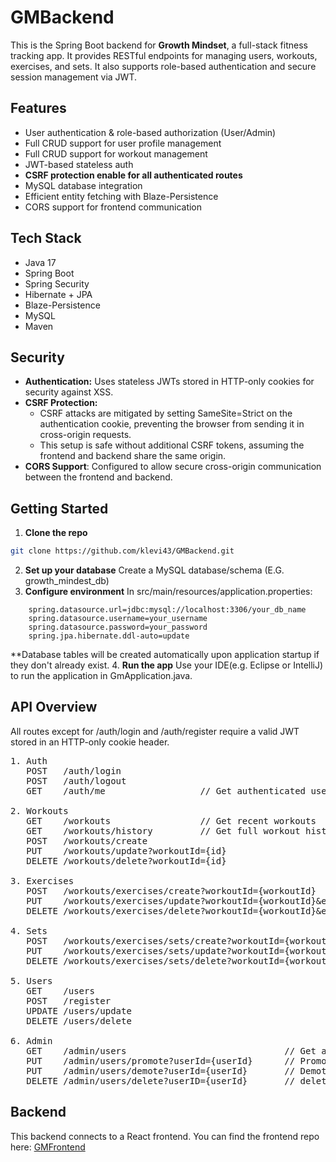 # GMBackend

This is the Spring Boot backend for **Growth Mindset**, a full-stack fitness tracking app. It provides RESTful endpoints for managing users, workouts, exercises, and sets. It also supports role-based authentication and secure session management via JWT.

## Features

- User authentication & role-based authorization (User/Admin)
- Full CRUD support for user profile management
- Full CRUD support for workout management
- JWT-based stateless auth
- **CSRF protection enable for all authenticated routes**
- MySQL database integration
- Efficient entity fetching with Blaze-Persistence
- CORS support for frontend communication

## Tech Stack

- Java 17
- Spring Boot
- Spring Security
- Hibernate + JPA
- Blaze-Persistence
- MySQL
- Maven

## Security

- **Authentication:** Uses stateless JWTs stored in HTTP-only cookies for security against XSS.
- **CSRF Protection:**
  - CSRF attacks are mitigated by setting SameSite=Strict on the authentication cookie, preventing the browser from             sending it in cross-origin requests.
  - This setup is safe without additional CSRF tokens, assuming the frontend and backend share the same origin.
- **CORS Support**: Configured to allow secure cross-origin communication between the frontend and backend.


## Getting Started

1. **Clone the repo**

```bash
git clone https://github.com/klevi43/GMBackend.git
```
2. **Set up your database**
Create a MySQL database/schema (E.G. growth_mindest_db)
3. **Configure environment**
In src/main/resources/application.properties:
```
    spring.datasource.url=jdbc:mysql://localhost:3306/your_db_name
    spring.datasource.username=your_username
    spring.datasource.password=your_password
    spring.jpa.hibernate.ddl-auto=update
```
**Database tables will be created automatically upon application startup if they don't already exist.
4. **Run the app**
Use your IDE(e.g. Eclipse or IntelliJ) to run the application in GmApplication.java.

## API Overview
All routes except for /auth/login and /auth/register require a valid JWT stored in an HTTP-only cookie header.
<pre>
1. Auth
   POST   /auth/login  
   POST   /auth/logout
   GET    /auth/me                  // Get authenticated user (used to check if user is logged in)
    
2. Workouts
   GET    /workouts                 // Get recent workouts  
   GET    /workouts/history         // Get full workout history  
   POST   /workouts/create  
   PUT    /workouts/update?workoutId={id}  
   DELETE /workouts/delete?workoutId={id}  
    
3. Exercises
   POST   /workouts/exercises/create?workoutId={workoutId}  
   PUT    /workouts/exercises/update?workoutId={workoutId}&exerciseId={exerciseId}  
   DELETE /workouts/exercises/delete?workoutId={workoutId}&exerciseId={exerciseId}  

4. Sets
   POST   /workouts/exercises/sets/create?workoutId={workoutId}&exerciseId={exerciseId}  
   PUT    /workouts/exercises/sets/update?workoutId={workoutId}&exerciseId={exerciseId}&setId={setId}  
   DELETE /workouts/exercises/sets/delete?workoutId={workoutId}&exerciseId={exerciseId}&setId={setId} 
    
5. Users
   GET    /users          
   POST   /register 
   UPDATE /users/update  
   DELETE /users/delete  
    
6. Admin
   GET    /admin/users                              // Get all users  
   PUT    /admin/users/promote?userId={userId}      // Promote user to admin  
   PUT    /admin/users/demote?userId={userId}       // Demote admin to user  
   DELETE /admin/users/delete?userID={userId}       // delete a user's account  
</pre>

## Backend
This backend connects to a React frontend. You can find the frontend repo here:
[GMFrontend](https://github.com/klevi43/GMFrontend)
    
